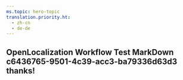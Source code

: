 ```yaml
---
ms.topic: hero-topic
translation.priority.ht: 
  - zh-cn
  - de-de
---
```

## OpenLocalization Workflow Test MarkDown c6436765-9501-4c39-acc3-ba79336d63d3 thanks!
